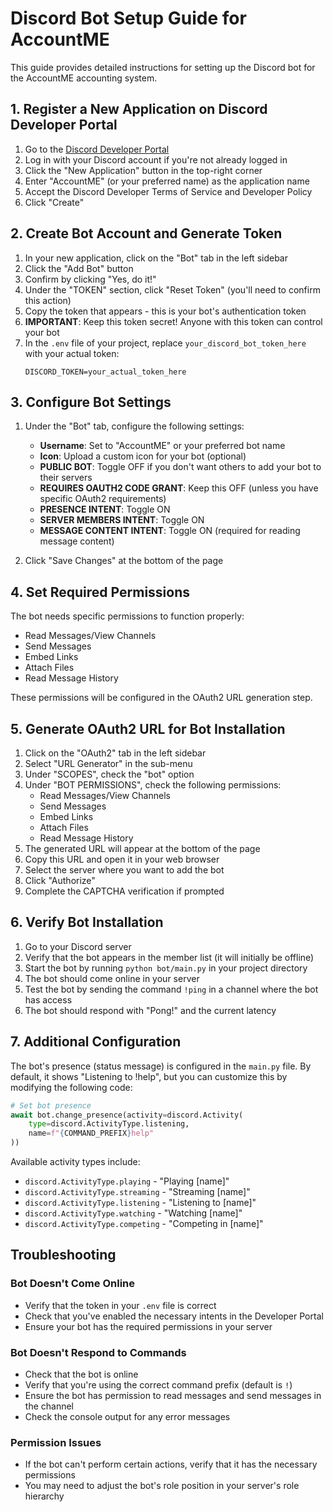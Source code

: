 # Discord Bot Setup Guide for AccountME

This guide provides detailed instructions for setting up the Discord bot for the AccountME accounting system.

## 1. Register a New Application on Discord Developer Portal

1. Go to the [Discord Developer Portal](https://discord.com/developers/applications)
2. Log in with your Discord account if you're not already logged in
3. Click the "New Application" button in the top-right corner
4. Enter "AccountME" (or your preferred name) as the application name
5. Accept the Discord Developer Terms of Service and Developer Policy
6. Click "Create"

## 2. Create Bot Account and Generate Token

1. In your new application, click on the "Bot" tab in the left sidebar
2. Click the "Add Bot" button
3. Confirm by clicking "Yes, do it!"
4. Under the "TOKEN" section, click "Reset Token" (you'll need to confirm this action)
5. Copy the token that appears - this is your bot's authentication token
6. **IMPORTANT**: Keep this token secret! Anyone with this token can control your bot
7. In the `.env` file of your project, replace `your_discord_bot_token_here` with your actual token:
   ```
   DISCORD_TOKEN=your_actual_token_here
   ```

## 3. Configure Bot Settings

1. Under the "Bot" tab, configure the following settings:
   - **Username**: Set to "AccountME" or your preferred bot name
   - **Icon**: Upload a custom icon for your bot (optional)
   - **PUBLIC BOT**: Toggle OFF if you don't want others to add your bot to their servers
   - **REQUIRES OAUTH2 CODE GRANT**: Keep this OFF (unless you have specific OAuth2 requirements)
   - **PRESENCE INTENT**: Toggle ON
   - **SERVER MEMBERS INTENT**: Toggle ON
   - **MESSAGE CONTENT INTENT**: Toggle ON (required for reading message content)

2. Click "Save Changes" at the bottom of the page

## 4. Set Required Permissions

The bot needs specific permissions to function properly:

- Read Messages/View Channels
- Send Messages
- Embed Links
- Attach Files
- Read Message History

These permissions will be configured in the OAuth2 URL generation step.

## 5. Generate OAuth2 URL for Bot Installation

1. Click on the "OAuth2" tab in the left sidebar
2. Select "URL Generator" in the sub-menu
3. Under "SCOPES", check the "bot" option
4. Under "BOT PERMISSIONS", check the following permissions:
   - Read Messages/View Channels
   - Send Messages
   - Embed Links
   - Attach Files
   - Read Message History
5. The generated URL will appear at the bottom of the page
6. Copy this URL and open it in your web browser
7. Select the server where you want to add the bot
8. Click "Authorize"
9. Complete the CAPTCHA verification if prompted

## 6. Verify Bot Installation

1. Go to your Discord server
2. Verify that the bot appears in the member list (it will initially be offline)
3. Start the bot by running `python bot/main.py` in your project directory
4. The bot should come online in your server
5. Test the bot by sending the command `!ping` in a channel where the bot has access
6. The bot should respond with "Pong!" and the current latency

## 7. Additional Configuration

The bot's presence (status message) is configured in the `main.py` file. By default, it shows "Listening to !help", but you can customize this by modifying the following code:

```python
# Set bot presence
await bot.change_presence(activity=discord.Activity(
    type=discord.ActivityType.listening, 
    name=f"{COMMAND_PREFIX}help"
))
```

Available activity types include:
- `discord.ActivityType.playing` - "Playing [name]"
- `discord.ActivityType.streaming` - "Streaming [name]"
- `discord.ActivityType.listening` - "Listening to [name]"
- `discord.ActivityType.watching` - "Watching [name]"
- `discord.ActivityType.competing` - "Competing in [name]"

## Troubleshooting

### Bot Doesn't Come Online
- Verify that the token in your `.env` file is correct
- Check that you've enabled the necessary intents in the Developer Portal
- Ensure your bot has the required permissions in your server

### Bot Doesn't Respond to Commands
- Check that the bot is online
- Verify that you're using the correct command prefix (default is `!`)
- Ensure the bot has permission to read messages and send messages in the channel
- Check the console output for any error messages

### Permission Issues
- If the bot can't perform certain actions, verify that it has the necessary permissions
- You may need to adjust the bot's role position in your server's role hierarchy